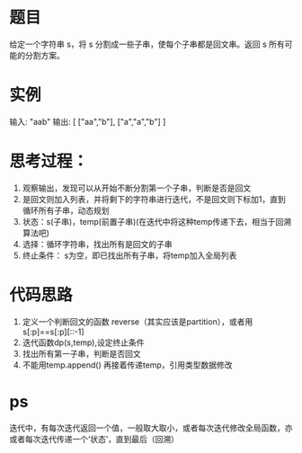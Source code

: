 # 题目
给定一个字符串 s，将 s 分割成一些子串，使每个子串都是回文串。返回 s 所有可能的分割方案。
# 实例
输入: "aab"
输出:
[
  ["aa","b"],
  ["a","a","b"]
]

# 思考过程：
1. 观察输出，发现可以从开始不断分割第一个子串，判断是否是回文
2. 是回文则加入列表，并将剩下的字符串进行迭代，不是回文则下标加1，直到循环所有子串，动态规划
3. 状态：s(子串)，temp(前置子串)(在迭代中将这种temp传递下去，相当于回溯算法吧)
4. 选择：循环字符串，找出所有是回文的子串
5. 终止条件： s为空，即已找出所有子串，将temp加入全局列表

# 代码思路
1. 定义一个判断回文的函数 reverse（其实应该是partition），或者用 s[:p]==s[:p][::-1]
2. 迭代函数dp(s,temp),设定终止条件
3. 找出所有第一子串，判断是否回文
4. 不能用temp.append()  再接着传递temp，引用类型数据修改

# ps
迭代中，有每次迭代返回一个值，一般取大取小，或者每次迭代修改全局函数，亦或者每次迭代传递一个‘状态’，直到最后（回溯）
